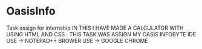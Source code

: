 # OasisInfo
Task assign for internship
IN THIS I HAVE  MADE A CALCULATOR WITH USING HTML AND CSS .
THIS TASK WAS ASSIGN MY OASIS INFOBYTE
IDE USE -> NOTEPAD++
BROWER USE -> GOOGLE CHROME
